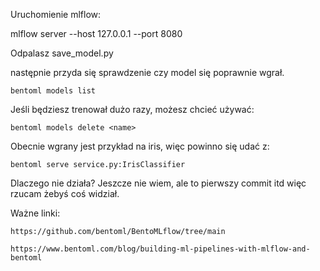 Uruchomienie mlflow:

mlflow server --host 127.0.0.1 --port 8080


Odpalasz save_model.py

następnie przyda się sprawdzenie czy model się poprawnie wgrał.
```
bentoml models list
```

Jeśli będziesz trenował dużo razy, możesz chcieć używać:
```
bentoml models delete <name>
``` 

Obecnie wgrany jest przykład na iris, więc powinno się udać z:
```
bentoml serve service.py:IrisClassifier
```

Dlaczego nie działa? 
Jeszcze nie wiem, ale to pierwszy commit itd więc rzucam żebyś coś widział.


Ważne linki:
``` 
https://github.com/bentoml/BentoMLflow/tree/main

https://www.bentoml.com/blog/building-ml-pipelines-with-mlflow-and-bentoml
```
